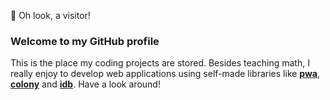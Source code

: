 👋 Oh look, a visitor!

### Welcome to my GitHub profile
This is the place my coding projects are stored.
Besides teaching math, I really enjoy to develop web applications using self-made libraries like **[pwa](https://github.com/ljans/pwa)**, **[colony](https://github.com/ljans/colony)** and **[idb](https://github.com/ljans/idb)**.
Have a look around!
